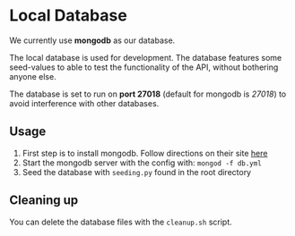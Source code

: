 # Local Database
We currently use **mongodb** as our database.

The local database is used for development. The database features some seed-values to able to test the functionality of the API, without bothering anyone else.

The database is set to run on **port 27018** (default for mongodb is *27018*) to avoid interference with other databases.
## Usage
1. First step is to install mongodb. Follow directions on their site [here](https://docs.mongodb.com/manual/administration/install-community/)
2. Start the mongodb server with the config with: `mongod -f db.yml`
3. Seed the database with `seeding.py` found in the root directory

## Cleaning up
You can delete the database files with the `cleanup.sh` script.
